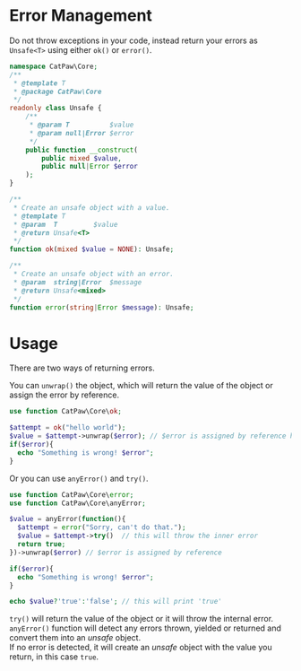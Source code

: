 # Error Management

Do not throw exceptions in your code, instead return your errors as `Unsafe<T>` using either `ok()` or `error()`.

```php
namespace CatPaw\Core;
/**
 * @template T
 * @package CatPaw\Core
 */
readonly class Unsafe {
    /**
     * @param T          $value
     * @param null|Error $error
     */
    public function __construct(
        public mixed $value,
        public null|Error $error
    );
}

/**
 * Create an unsafe object with a value.
 * @template T
 * @param  T         $value
 * @return Unsafe<T>
 */
function ok(mixed $value = NONE): Unsafe;

/**
 * Create an unsafe object with an error.
 * @param  string|Error  $message
 * @return Unsafe<mixed>
 */
function error(string|Error $message): Unsafe;
```


# Usage

There are two ways of returning errors.


You can `unwrap()` the object, which will return the value of the object or assign the error by reference.

```php
use function CatPaw\Core\ok;

$attempt = ok("hello world");
$value = $attempt->unwrap($error); // $error is assigned by reference here
if($error){
  echo "Something is wrong! $error";
}
```

Or you can use `anyError()` and `try()`.

```php
use function CatPaw\Core\error;
use function CatPaw\Core\anyError;

$value = anyError(function(){
  $attempt = error("Sorry, can't do that.");
  $value = $attempt->try()  // this will throw the inner error
  return true;
})->unwrap($error) // $error is assigned by reference

if($error){
  echo "Something is wrong! $error";
}

echo $value?'true':'false'; // this will print 'true'

```
`try()` will return the value of the object or it will throw the internal error.\
`anyError()` function will detect any errors thrown, yielded or returned and convert them into an _unsafe_ object.\
If no error is detected, it will create an _unsafe_ object with the value you return, in this case `true`.

